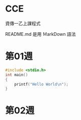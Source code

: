 # CCE
資傳一乙上課程式

README.md 是用 ＭarkDown 語法

# 第01週
```C
#include <stdio.h>
int main()
{
    printf("Hello World\n");
}
```

# 第02週
